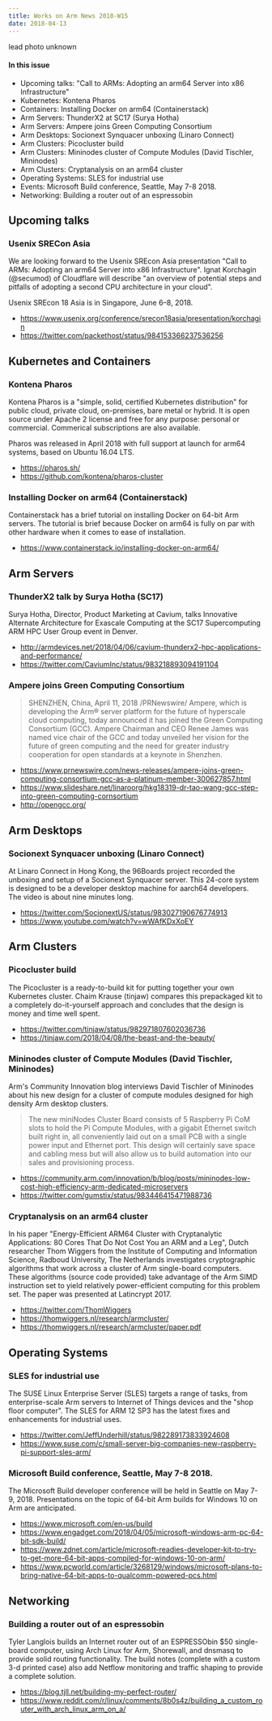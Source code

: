 ```yaml
---
title: Works on Arm News 2018-W15
date: 2018-04-13
---
```

lead photo unknown

#### In this issue

* Upcoming talks: "Call to ARMs: Adopting an arm64 Server into x86 Infrastructure"
* Kubernetes: Kontena Pharos
* Containers: Installing Docker on arm64 (Containerstack)
* Arm Servers: ThunderX2 at SC17 (Surya Hotha)
* Arm Servers: Ampere joins Green Computing Consortium
* Arm Desktops: Socionext Synquacer unboxing (Linaro Connect)
* Arm Clusters: Picocluster build
* Arm Clusters: Mininodes cluster of Compute Modules (David Tischler, Mininodes)
* Arm Clusters: Cryptanalysis on an arm64 cluster
* Operating Systems: SLES for industrial use
* Events: Microsoft Build conference, Seattle, May 7-8 2018.
* Networking: Building a router out of an espressobin

## Upcoming talks

### Usenix SRECon Asia

We are looking forward to the Usenix SREcon Asia presentation "Call
to ARMs: Adopting an arm64 Server into x86 Infrastructure".  Ignat
Korchagin (@secumod) of Cloudflare will describe "an overview of
potential steps and pitfalls of adopting a second CPU architecture
in your cloud".

Usenix SREcon 18 Asia is in Singapore, June 6–8, 2018.

* https://www.usenix.org/conference/srecon18asia/presentation/korchagin
* https://twitter.com/packethost/status/984153366237536256

## Kubernetes and Containers

### Kontena Pharos

Kontena Pharos is a "simple, solid, certified Kubernetes distribution"
for public cloud, private cloud, on-premises, bare metal or hybrid.
It is open source under Apache 2 license and free for any purpose: personal or commercial.
Commerical subscriptions are also available.

Pharos was released in April 2018 with full support at launch for arm64 systems,
based on Ubuntu 16.04 LTS.

* https://pharos.sh/
* https://github.com/kontena/pharos-cluster

### Installing Docker on arm64 (Containerstack)

Containerstack has a brief tutorial on installing Docker on 
64-bit Arm servers. The tutorial is brief because Docker
on arm64 is fully on par with other hardware when it comes
to ease of installation.

* https://www.containerstack.io/installing-docker-on-arm64/

## Arm Servers

### ThunderX2 talk by Surya Hotha (SC17)

Surya Hotha, Director, Product Marketing at Cavium, talks Innovative
Alternate Architecture for Exascale Computing at the SC17 Supercomputing
ARM HPC User Group event in Denver. 

* http://armdevices.net/2018/04/06/cavium-thunderx2-hpc-applications-and-performance/
* https://twitter.com/CaviumInc/status/983218893094191104

### Ampere joins Green Computing Consortium

> SHENZHEN, China, April 11, 2018 /PRNewswire/ Ampere, which is
developing the Arm® server platform for the future of hyperscale
cloud computing, today announced it has joined the Green Computing
Consortium (GCC). Ampere Chairman and CEO Renee James was named
vice chair of the GCC and today unveiled her vision for the future
of green computing and the need for greater industry cooperation
for open standards at a keynote in Shenzhen.

* https://www.prnewswire.com/news-releases/ampere-joins-green-computing-consortium-gcc-as-a-platinum-member-300627857.html
* https://www.slideshare.net/linaroorg/hkg18319-dr-tao-wang-gcc-step-into-green-computing-cornsortium
* http://opengcc.org/

## Arm Desktops

### Socionext Synquacer unboxing (Linaro Connect)

At Linaro Connect in Hong Kong, the 96Boards project
recorded the unboxing and setup of a Socionext Synquacer server.
This 24-core system is designed to be a developer desktop
machine for aarch64 developers. The video is about nine
minutes long.

* https://twitter.com/SocionextUS/status/983027190676774913
* https://www.youtube.com/watch?v=wWAfKDxXoEY

## Arm Clusters

### Picocluster build

The Picocluster is a ready-to-build kit for putting
together your own Kubernetes cluster. Chaim Krause (tinjaw)
compares this prepackaged kit to a completely do-it-yourself
approach and concludes that the design is money and time well spent.

* https://twitter.com/tinjaw/status/982971807602036736
* https://tinjaw.com/2018/04/08/the-beast-and-the-beauty/

### Mininodes cluster of Compute Modules (David Tischler, Mininodes)

Arm's Community Innovation blog interviews David Tischler
of Mininodes about his new design for a cluster of
compute modules designed for high density Arm desktop clusters.

> The new miniNodes Cluster Board consists of 5 Raspberry Pi CoM slots
to hold the Pi Compute Modules, with a gigabit Ethernet switch built
right in, all conveniently laid out on a small PCB with a single
power input and Ethernet port. This design will certainly save space
and cabling mess but will also allow us to build automation into
our sales and provisioning process.

* https://community.arm.com/innovation/b/blog/posts/mininodes-low-cost-high-efficiency-arm-dedicated-microservers
* https://twitter.com/gumstix/status/983446415471988736

### Cryptanalysis on an arm64 cluster

In his paper "Energy-Efficient ARM64 Cluster with Cryptanalytic
Applications: 80 Cores That Do Not Cost You an ARM and a Leg", Dutch
researcher Thom Wiggers from the Institute of Computing and Information
Science, Radboud University, The Netherlands investigates cryptographic
algorithms that work across a cluster of Arm single-board computers.
These algorithms (source code provided) take advantage of the Arm
SIMD instruction set to yield relatively power-efficient computing
for this problem set.  The paper was presented at Latincrypt 2017.

* https://twitter.com/ThomWiggers
* https://thomwiggers.nl/research/armcluster/
* https://thomwiggers.nl/research/armcluster/paper.pdf

## Operating Systems

### SLES for industrial use

The SUSE Linux Enterprise Server (SLES) targets a range of tasks,
from enterprise-scale Arm servers to Internet of Things devices
and the "shop floor computer". The SLES for ARM 12 SP3 has the
latest fixes and enhancements for industrial uses.

* https://twitter.com/JeffUnderhill/status/982289173833924608
* https://www.suse.com/c/small-server-big-companies-new-raspberry-pi-support-sles-arm/

### Microsoft Build conference, Seattle, May 7-8 2018.

The Microsoft Build developer conference will be held in Seattle on May 7-9, 2018.
Presentations on the topic of 64-bit Arm builds for Windows 10 on Arm are anticipated.

* https://www.microsoft.com/en-us/build
* https://www.engadget.com/2018/04/05/microsoft-windows-arm-pc-64-bit-sdk-build/
* https://www.zdnet.com/article/microsoft-readies-developer-kit-to-try-to-get-more-64-bit-apps-compiled-for-windows-10-on-arm/
* https://www.pcworld.com/article/3268129/windows/microsoft-plans-to-bring-native-64-bit-apps-to-qualcomm-powered-pcs.html

## Networking

### Building a router out of an espressobin

Tyler Langlois builds an Internet router out of an ESPRESSObin
$50 single-board computer, using Arch Linux for Arm, Shorewall,
and dnsmasq to provide solid routing functionality. The build
notes (complete with a custom 3-d printed case) also add
Netflow monitoring and traffic shaping to provide a complete solution.

* https://blog.tjll.net/building-my-perfect-router/
* https://www.reddit.com/r/linux/comments/8b0s4z/building_a_custom_router_with_arch_linux_arm_on_a/

